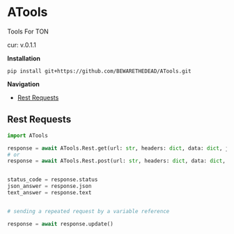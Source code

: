  # ATools
Tools For TON

cur: v.0.1.1

**Installation**
```shell
pip install git+https://github.com/BEWARETHEDEAD/ATools.git
```


**Navigation**
- [Rest Requests](#rest-requests)

## Rest Requests
```python
import ATools

response = await ATools.Rest.get(url: str, headers: dict, data: dict, json: dict) 
# or
response = await ATools.Rest.post(url: str, headers: dict, data: dict, json: dict)


status_code = response.status
json_answer = response.json
text_answer = response.text


# sending a repeated request by a variable reference

response = await response.update()
```
